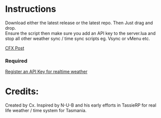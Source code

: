 # Instructions
Download either the latest release or the latest repo. Then Just drag and drop.  
Ensure the script then make sure you add an API key to the server.lua and stop all other weather sync / time sync scripts eg. Vsync or vMenu etc.

<a href='https://forum.cfx.re/t/release-free-cx-realsync/3683837'>CFX Post</a> 

### Required
<a href='https://www.weatherapi.com/signup.aspx'>Register an API Key for realtime weather</a> 

# Credits:
Created by Cx.
Inspired by N-U-B and his early efforts in TassieRP for real life weather / time system for Tasmania. 
